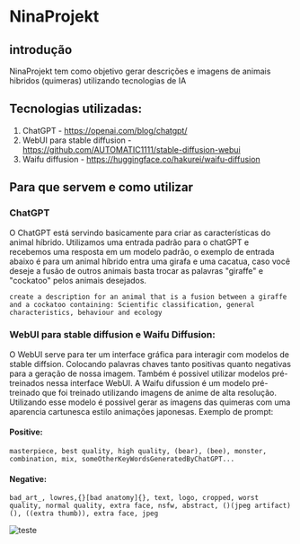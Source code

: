 # NinaProjekt
## introdução
NinaProjekt tem como objetivo gerar descrições e imagens de animais hibridos (quimeras) utilizando tecnologias de IA

## Tecnologias utilizadas:
1. ChatGPT - https://openai.com/blog/chatgpt/
2. WebUI para stable diffusion - https://github.com/AUTOMATIC1111/stable-diffusion-webui
3. Waifu diffusion - https://huggingface.co/hakurei/waifu-diffusion

## Para que servem e como utilizar
### ChatGPT 
O ChatGPT está servindo basicamente para criar as características do animal híbrido. Utilizamos uma entrada padrão para o chatGPT e recebemos uma resposta em um modelo padrão, o exemplo de entrada abaixo é para um animal híbrido entra uma girafa e uma cacatua, caso você deseje a fusão de outros animais basta trocar as palavras "giraffe" e "cockatoo" pelos animais desejados.
```
create a description for an animal that is a fusion between a giraffe and a cockatoo containing: Scientific classification, general characteristics, behaviour and ecology

```
### WebUI para stable diffusion e Waifu Diffusion:
O WebUI serve para ter um interface gráfica para interagir com modelos de stable diffsion. Colocando palavras chaves tanto positivas quanto negativas para a geração de nossa imagem. Também é possivel utilizar modelos pré-treinados nessa interface WebUI.
A Waifu difussion é um modelo pré-treinado que foi treinado utilizando imagens de anime de alta resolução. Utilizando esse modelo é possivel gerar as imagens das quimeras com uma aparencia cartunesca estilo animações japonesas. Exemplo de prompt:
#### Positive:
```
masterpiece, best quality, high quality, (bear), (bee), monster, combination, mix, someOtherKeyWordsGeneratedByChatGPT...
```
#### Negative:
```
bad_art_, lowres,{}[bad anatomy]{}, text, logo, cropped, worst quality, normal quality, extra face, nsfw, abstract, ()(jpeg artifact)(), ((extra thumb)), extra face, jpeg
```
![teste](https://user-images.githubusercontent.com/51169281/215345674-05315654-966d-4756-8290-a2d120c4df4d.png)
